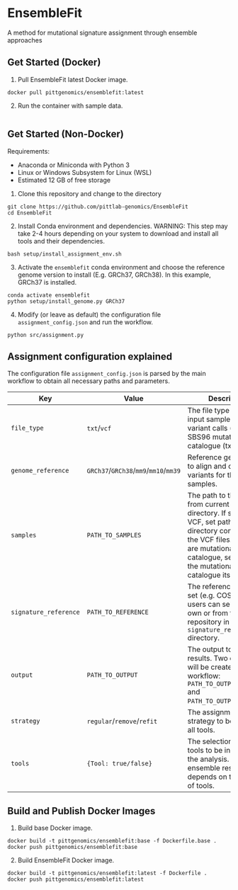 # EnsembleFit
A method for mutational signature assignment through ensemble approaches

## Get Started (Docker)

1. Pull EnsembleFit latest Docker image.

```
docker pull pittgenomics/ensemblefit:latest
```

2. Run the container with sample data.

```
```

## Get Started (Non-Docker)

Requirements:
- Anaconda or Miniconda with Python 3
- Linux or Windows Subsystem for Linux (WSL)
- Estimated 12 GB of free storage

1. Clone this repository and change to the directory

```
git clone https://github.com/pittlab-genomics/EnsembleFit
cd EnsembleFit
```

2. Install Conda environment and dependencies. WARNING: This step may take 2-4 hours depending on your system to download and install all tools and their dependencies. 
```
bash setup/install_assignment_env.sh
```

3. Activate the `ensemblefit` conda environment and choose the reference genome version to install (E.g. GRCh37, GRCh38). In this example, GRCh37 is installed.
```
conda activate ensemblefit
python setup/install_genome.py GRCh37
```

4. Modify (or leave as default) the configuration file `assignment_config.json` and run the workflow.

```
python src/assignment.py
```

## Assignment configuration explained

The configuration file `assignment_config.json` is parsed by the main workflow to obtain all necessary paths and parameters.


| Key  | Value | Description |
| ------------- | ------------- | ------------- |
| `file_type`  | `txt`/`vcf`  | The file type of the input samples; either variant calls (vcf) or the SBS96 mutational catalogue (txt). |
| `genome_reference`  | `GRCh37`/`GRCh38`/`mm9`/`mm10`/`mm39`  | Reference genome used to align and call the variants for the samples. |
| `samples` | `PATH_TO_SAMPLES` | The path to the samples from current working directory. If samples are VCF, set path to the directory containing all the VCF files. If samples are mutational catalogue, set path to the mutational catalogue itself. |
| `signature_reference` | `PATH_TO_REFERENCE` | The reference signature set (e.g. COSMIC), users can select their own or from this repository in `signature_reference/` directory. |
| `output` | `PATH_TO_OUTPUT` | The output to store all results. Two directories will be created by the workflow: `PATH_TO_OUTPUT/temp` and `PATH_TO_OUTPUT/results`. |
| `strategy` | `regular`/`remove`/`refit` | The assignment strategy to be used by all tools. |
| `tools` | `{Tool: true/false}` | The selection of which tools to be included in the analysis. The ensemble result depends on the choice of tools. | 


## Build and Publish Docker Images

1. Build base Docker image.

```
docker build -t pittgenomics/ensemblefit:base -f Dockerfile.base .
docker push pittgenomics/ensemblefit:base
```

2. Build EnsembleFit Docker image.

```
docker build -t pittgenomics/ensemblefit:latest -f Dockerfile .
docker push pittgenomics/ensemblefit:latest
```
